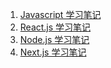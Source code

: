 1. [Javascript 学习笔记](./javascript/现代javascript.md)
2. [React.js 学习笔记](./react/Reactjs.md)
3. [Node.js 学习笔记](./nodejs/nodejs.md)
4. [Next.js 学习笔记](./next.js/nextjs.md)